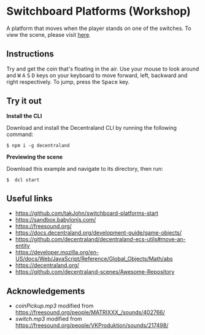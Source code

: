 # Switchboard Platforms (Workshop)

A platform that moves when the player stands on one of the switches. To view the scene, please visit [here](https://switchboard-platforms.vercel.app/).

## Instructions
Try and get the coin that's floating in the air. Use your mouse to look around and <kbd>W</kbd> <kbd>A</kbd> <kbd>S</kbd> <kbd>D</kbd> keys on your keyboard to move forward, left, backward and right respectively. To jump, press the <kbd>Space</kbd> key.

## Try it out

**Install the CLI**

Download and install the Decentraland CLI by running the following command:

```
$ npm i -g decentraland
```

**Previewing the scene**

Download this example and navigate to its directory, then run:

```
$  dcl start
```

## Useful links

- https://github.com/takJohn/switchboard-platforms-start
- https://sandbox.babylonjs.com/
- https://freesound.org/
- https://docs.decentraland.org/development-guide/game-objects/
- https://github.com/decentraland/decentraland-ecs-utils#move-an-entity
- https://developer.mozilla.org/en-US/docs/Web/JavaScript/Reference/Global_Objects/Math/abs
- https://decentraland.org/
- https://github.com/decentraland-scenes/Awesome-Repository

## Acknowledgements

- _coinPickup.mp3_ modified from https://freesound.org/people/MATRIXXX_/sounds/402766/ 
- _switch.mp3_ modified from https://freesound.org/people/VKProduktion/sounds/217498/
